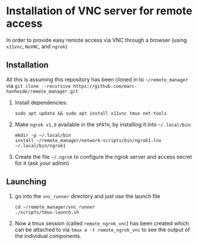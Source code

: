 # Installation of VNC server for remote access

In order to provide easy remote access via VNC through a browser (using `x11vnc`, `NoVNC`, and `ngrok`)

## Installation

All this is assuming this repository has been cloned in to `~/remote_manager` via `git clone --recursive https://github.com/marc-hanheide/remote_manager.git`

1. Install dependencies:
    
    ```
    sudo apt update && sudo apt install x11vnc tmux net-tools
    ```
    
1. Make `ngrok v1.0` available in the `$PATH`, by installing it into `~/.local/bin`:
    
    ```
    mkdir -p ~/.local/bin
    install ~/remote_manager/network-scripts/bin/ngrok1.lnx ~/.local/bin/ngrok1
    ```
    
1. Create the file `~/.ngrok` to configure the ngrok server and access secret for it (ask your admin)


## Launching

1. go into the `vnc_runner` directory and just use the launch file

    ```
    cd ~/remote_manager/vnc_runner
    ./scripts/tmux-launch.sh
    ```

1. Now a tmux session (called `remote_ngrok_vnc`) has been created which can be attached to via `tmux a -t remote_ngrok_vnc` to see the output of the individual components.

